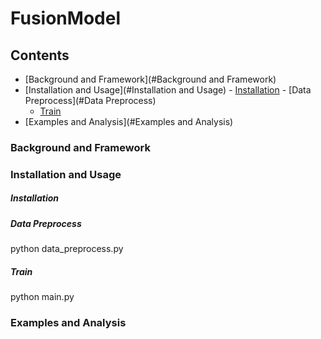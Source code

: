 # FusionModel

## Contents
- [Background and Framework](#Background and Framework)
- [Installation and Usage](#Installation and Usage)
        - [Installation](#Installation)
        - [Data Preprocess](#Data Preprocess)
	- [Train](#Train)
- [Examples and Analysis](#Examples and Analysis)

### Background and Framework

### Installation and Usage

##### Installation

##### Data Preprocess
python data_preprocess.py

##### Train
python main.py

### Examples and Analysis
